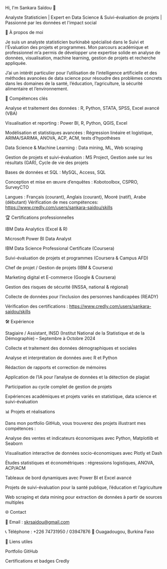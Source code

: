 Hi, I'm Sankara Saïdou 👋

Analyste Statisticien | Expert en Data Science & Suivi-évaluation de projets | Passionné par les données et l'impact social

🌟 À propos de moi

Je suis un analyste statisticien burkinabè spécialisé dans le Suivi et l'Évaluation des projets et programmes. Mon parcours académique et professionnel m’a permis de développer une expertise solide en analyse de données, visualisation, machine learning, gestion de projets et recherche appliquée.

J’ai un intérêt particulier pour l’utilisation de l’intelligence artificielle et des méthodes avancées de data science pour résoudre des problèmes concrets dans les domaines de la santé, l’éducation, l’agriculture, la sécurité alimentaire et l’environnement.

💼 Compétences clés

Analyse et traitement des données : R, Python, STATA, SPSS, Excel avancé (VBA)

Visualisation et reporting : Power BI, R, Python, QGIS, Excel

Modélisation et statistiques avancées : Régression linéaire et logistique, ARIMA/SARIMA, ANOVA, ACP, ACM, tests d’hypothèses

Data Science & Machine Learning : Data mining, ML, Web scraping

Gestion de projets et suivi-évaluation : MS Project, Gestion axée sur les résultats (GAR), Cycle de vie des projets

Bases de données et SQL : MySQL, Access, SQL

Conception et mise en œuvre d’enquêtes : Kobotoolbox, CSPRO, SurveyCTO

Langues : Français (courant), Anglais (courant), Mooré (natif), Arabe (débutant)
Vérification de mes compétences: https://www.credly.com/users/sankara-saidou/skills

🏆 Certifications professionnelles

IBM Data Analytics (Excel & R)

Microsoft Power BI Data Analyst

IBM Data Science Professional Certificate (Coursera)

Suivi-évaluation de projets et programmes (Coursera & Campus AFD)

Chef de projet / Gestion de projets (IBM & Coursera)

Marketing digital et E-commerce (Google & Coursera)

Gestion des risques de sécurité (INSSA, national & régional)

Collecte de données pour l’inclusion des personnes handicapées (READY)

Vérification des certifications : https://www.credly.com/users/sankara-saidou/skills

🛠️ Expérience

Stagiaire / Assistant, INSD (Institut National de la Statistique et de la Démographie) – Septembre à Octobre 2024

Collecte et traitement des données démographiques et sociales

Analyse et interprétation de données avec R et Python

Rédaction de rapports et correction de mémoires

Application de l’IA pour l’analyse de données et la détection de plagiat

Participation au cycle complet de gestion de projets

Expériences académiques et projets variés en statistique, data science et suivi-évaluation

📊 Projets et réalisations

Dans mon portfolio GitHub, vous trouverez des projets illustrant mes compétences :

Analyse des ventes et indicateurs économiques avec Python, Matplotlib et Seaborn

Visualisation interactive de données socio-économiques avec Plotly et Dash

Études statistiques et économétriques : régressions logistiques, ANOVA, ACP/ACM

Tableaux de bord dynamiques avec Power BI et Excel avancé

Projets de suivi-évaluation pour la santé publique, l’éducation et l’agriculture

Web scraping et data mining pour extraction de données à partir de sources multiples

🌐 Contact

📧 Email : skrsaidou@gmail.com

📞 Téléphone : +226 74731950 / 03947876
📍 Ouagadougou, Burkina Faso

🔗 Liens utiles

Portfolio GitHub

Certifications et badges Credly
